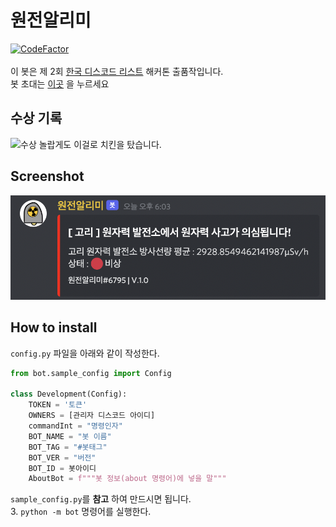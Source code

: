 # 원전알리미
[![CodeFactor](https://www.codefactor.io/repository/github/ajb3296/nuclear_alarm/badge)](https://www.codefactor.io/repository/github/ajb3296/nuclear_alarm)<br><br>
이 봇은 제 2회 [한국 디스코드 리스트](https://koreanbots.dev/https://koreanbots.dev/) 해커톤 출품작입니다.<br>
봇 초대는 [이곳](https://discord.com/oauth2/authorize?client_id=923937385727811585&permissions=149504&scope=bot) 을 누르세요

## 수상 기록
![수상](https://github.com/ajb3296/Nuclear_alarm/blob/main/image/수상.png?raw=true)
놀랍게도 이걸로 치킨을 탔습니다.

## Screenshot
![test_screenshot](https://github.com/ajb3296/Nuclear_alarm/blob/main/image/스크린샷%202021-12-25%20오후%206.10.14.png?raw=true)

## How to install

`config.py` 파일을 아래와 같이 작성한다.
```python
from bot.sample_config import Config

class Development(Config):
    TOKEN = '토큰'
    OWNERS = [관리자 디스코드 아이디]
    commandInt = "명령인자"
    BOT_NAME = "봇 이름"
    BOT_TAG = "#봇태그"
    BOT_VER = "버전"
    BOT_ID = 봇아이디
    AboutBot = f"""봇 정보(about 명령어)에 넣을 말"""
```
`sample_config.py`를 **참고** 하여 만드시면 됩니다.<br>
3. `python -m bot` 명령어를 실행한다.
